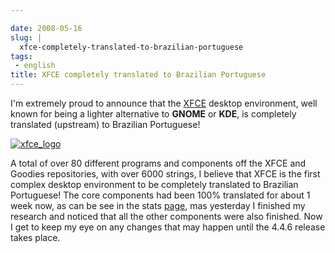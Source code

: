 ```yaml
---

date: 2008-05-16
slug: |
  xfce-completely-translated-to-brazilian-portuguese
tags:
 - english
title: XFCE completely translated to Brazilian Portuguese
---
```


I'm extremely proud to announce that the [XFCE](http://www.xfce.org)
desktop environment, well known for being a lighter alternative to
**GNOME** or **KDE**, is completely translated (upstream) to Brazilian
Portuguese!

[![xfce_logo](http://farm4.static.flickr.com/3045/2496286662_4d79db0dd3_o.png)](http://www.flickr.com/photos/ogmaciel/2496286662/)

A total of over 80 different programs and components off the XFCE and
Goodies repositories, with over 6000 strings, I believe that XFCE is the
first complex desktop environment to be completely translated to
Brazilian Portuguese! The core components had been 100% translated for
about 1 week now, as can be see in the stats
[page](http://i18n.xfce.org/stats/index.php?mode=4&lang=trunk/pt_BR),
mas yesterday I finished my research and noticed that all the other
components were also finished. Now I get to keep my eye on any changes
that may happen until the 4.4.6 release takes place.
